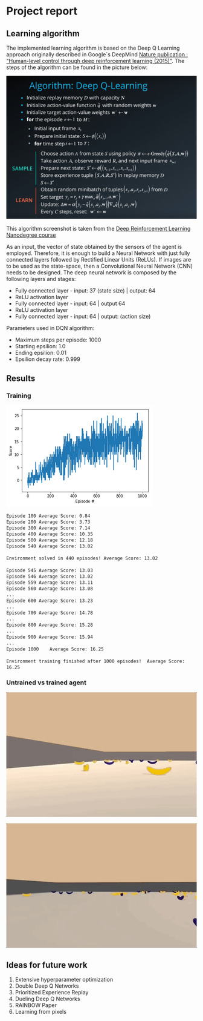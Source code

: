 # Project report

## Learning algorithm

The implemented learning algorithm is based on the Deep Q Learning approach originally described in Google´s DeepMind [Nature publication : "Human-level control through deep reinforcement learning (2015)"](https://storage.googleapis.com/deepmind-media/dqn/DQNNaturePaper.pdf). The steps of the algorithm can be found in the picture below:

![Deep Q-Learning algorithm from Udacity course](./images/DQN.png)

This algorithm screenshot is taken from the [Deep Reinforcement Learning Nanodegree course](https://www.udacity.com/course/deep-reinforcement-learning-nanodegree--nd893)

As an input, the vector of state obtained by the sensors of the agent is employed. Therefore, it is enough to build a Neural Network with just fully connected layers followed by Rectified Linear Units (ReLUs). If images are to be used as the state-space, then a Convolutional Neural Network (CNN) needs to be designed. The deep neural network is composed by the following layers and stages:

- Fully connected layer - input: 37 (state size) | output: 64
- ReLU activation layer
- Fully connected layer - input: 64 |  output 64
- ReLU activation layer
- Fully connected layer - input: 64 | output: (action size)

Parameters used in DQN algorithm:

- Maximum steps per episode: 1000
- Starting epsilion: 1.0
- Ending epsilion: 0.01
- Epsilion decay rate: 0.999

## Results

### Training

![results](training.png)

```
Episode 100	Average Score: 0.84
Episode 200	Average Score: 3.73
Episode 300	Average Score: 7.14
Episode 400	Average Score: 10.35
Episode 500	Average Score: 12.18
Episode 540	Average Score: 13.02

Environment solved in 440 episodes!	Average Score: 13.02

Episode 545	Average Score: 13.03
Episode 546	Average Score: 13.02
Episode 559	Average Score: 13.11
Episode 560	Average Score: 13.08
...
Episode 600	Average Score: 13.23
...
Episode 700	Average Score: 14.78
...
Episode 800	Average Score: 15.28
...
Episode 900	Average Score: 15.94
...
Episode 1000	Average Score: 16.25

Environment training finished after 1000 episodes!	Average Score: 16.25
```

### Untrained vs trained agent

![untrained](untrained_agent.gif)

![trained](trained_agent.gif)

## Ideas for future work

1. Extensive hyperparameter optimization
2. Double Deep Q Networks
3. Prioritized Experience Replay
4. Dueling Deep Q Networks
5. RAINBOW Paper
6. Learning from pixels
